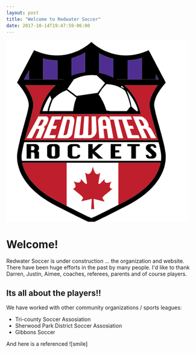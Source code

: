 ```yaml
---
layout: post
title: "Welcome to Redwater Soccer"
date: 2017-10-14T19:47:59-06:00
---
```

![RocketsLogo]

# Welcome!

Redwater Soccer is under construction ... the organization and website. There have been huge efforts in the past by many people. I'd like to thank Darren, Justin, Aimee, coaches, referees, parents and of course players.

## Its all about the players!!

We have worked with other community organizations / sports leagues:
- Tri-county Soccer Assosiation
- Sherwood Park District Soccer Assosiation
- Gibbons Soccer


And here is a referenced ![smile]

[RocketsLogo]: /_images/RocketsLogo.png
